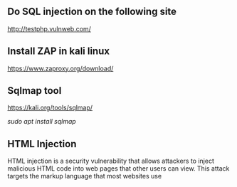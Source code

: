 <h2>Do SQL injection on the following site</h2>
<a href="http://testphp.vulnweb.com/">http://testphp.vulnweb.com/</a>

<h2>Install ZAP in kali linux</h2>
<a href="https://www.zaproxy.org/download/">https://www.zaproxy.org/download/</a>

<h2>Sqlmap tool</h2>
<a href="https://kali.org/tools/sqlmap/">https://kali.org/tools/sqlmap/</a>
<i><p>sudo apt install sqlmap</p></i>

<h2>HTML Injection</h2>
<p>
  HTML injection is a security vulnerability that allows attackers to inject malicious HTML code into web pages that other users can view. 
  This attack targets the markup language that most websites use
</p>
